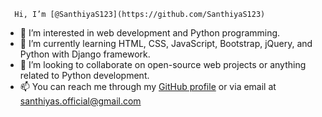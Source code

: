       Hi, I’m [@SanthiyaS123](https://github.com/SanthiyaS123)
- 👀 I’m interested in web development and Python programming.
- 🌱 I’m currently learning HTML, CSS, JavaScript, Bootstrap, jQuery, and Python with Django framework.
- 💞️ I’m looking to collaborate on open-source web projects or anything related to Python development.
- 📫 You can reach me through my [GitHub profile](https://github.com/SanthiyaS123) or via email at santhiyas.official@gmail.com
<!---
SanthiyaS123/SanthiyaS123 is a ✨ special ✨ repository because its `README.md` (this file) appears on your GitHub profile.
You can click the Preview link to take a look at your changes.
--->
